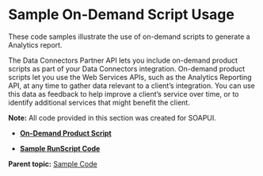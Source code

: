 # Sample On-Demand Script Usage

These code samples illustrate the use of on-demand scripts to generate a Analytics report.

The Data Connectors Partner API lets you include on-demand product scripts as part of your Data Connectors integration. On-demand product scripts let you use the Web Services APIs, such as the Analytics Reporting API, at any time to gather data relevant to a client’s integration. You can use this data as feedback to help improve a client’s service over time, or to identify additional services that might benefit the client.

**Note:** All code provided in this section was created for SOAPUI.

-   **[On-Demand Product Script](../../code_samples/on-demand_script/c_ondemand_product_script.md)**  

-   **[Sample RunScript Code](../../code_samples/on-demand_script/c_runscript_sample.md)**  


**Parent topic:** [Sample Code](../../data_types/r_Genesis_API_Sample_Code.md)

